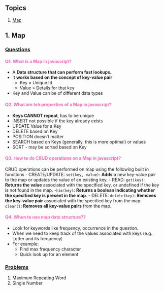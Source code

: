 ## Topics<a id="top"></a>

1. [Map](#Map)

## 1. Map <a id="Map"></a>

### <u>Questions</u>

#### <span style="color:#ff69b4;">Q1. What is a Map in javascript?</span>

- A **Data structure that can perform fast lookups.**
- It **works based on the concept of key-value pair**
  - Key = Unique Id
  - Value = Details for that key
- Key and Value can be of different data types

#### <span style="color:#ff69b4;">Q2. What are teh properties of a Map in javascript?</span>

- **Keys CANNOT repeat**, has to be unique
- INSERT not possible if the key already exists
- UPDATE Value for a Key
- DELETE based on Key
- POSITION doesn’t matter
- SEARCH based on Keys (generally, this is more optimal) or values
- SORT - may be sorted based on Key

#### <span style="color:#ff69b4;">Q3. How to do CRUD operations on a Map in javascript?</span>
CRUD operations can be performed on map using the following built in functions
    - CREATE/UPDATE: `set(key, value)`: **Adds** a new key-value pair to the map or updates the value of an existing key.
    - READ: `get(key)`: **Returns the value** associated with the specified key, or undefined if the key is not found in the map.
    -`has(key)`: **Returns a boolean indicating whether the specified key is present in the map**.
    - DELETE: `delete(key)`: **Removes** **the key-value pair** associated with the specified key from the map.
    - `clear()`: **Removes all key-value pairs** from the map.

#### <span style="color:#ff69b4;">Q4. When to use map data structure??</span>
- Look for keywords like frequency, occurrence in the question. 
- When we need to keep track of the values associated with keys (e.g. Letter and its frequency)
- For example:
    - Find max frequency character
    - Quick look up for an element

### <u>Problems</u>
1. Maximum Repeating Word
2. Single Number